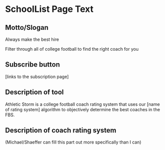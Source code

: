 # SchoolList Page Text

## Motto/Slogan
Always make the best hire

Filter through all of college football to find the right coach for you

## Subscribe button
[links to the subscription page]

## Description of tool
Athletic Storm is a college football coach rating system that uses our [name of rating system] algorithm to objectively determine the best coaches in the FBS.

## Description of coach rating system
(Michael/Shaeffer can fill this part out more specifically than I can)

